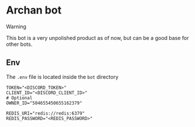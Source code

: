 # Archan bot

> [!WARNING]  
> This bot is a very unpolished product as of now, but can be a good base for other bots.

## Env

The `.env` file is located inside the `bot` directory

```env
TOKEN="<DISCORD_TOKEN>"
CLIENT_ID="<DISCORD_CLIENT_ID>"
# Optional
OWNER_ID="504655450655162379"

REDIS_URI="redis://redis:6379"
REDIS_PASSWORD="<REDIS_PASSWORD>"
```
